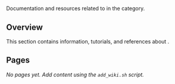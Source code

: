 #

Documentation and resources related to in the category.

## Overview

This section contains information, tutorials, and references about .

## Pages

_No pages yet. Add content using the `add_wiki.sh` script._
